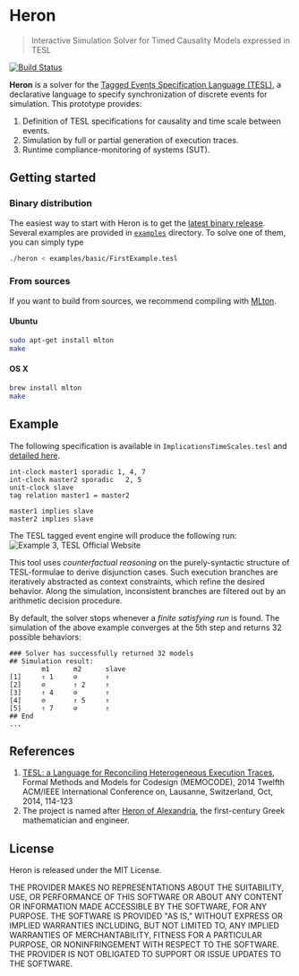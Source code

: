Heron
===================

> Interactive Simulation Solver for Timed Causality Models expressed in TESL

[![Build Status](https://travis-ci.org/EmptyStackExn/heron.svg?branch=master)](https://travis-ci.org/EmptyStackExn/heron)

**Heron** is a solver for the [Tagged Events Specification Language (TESL)](http://wwwdi.supelec.fr/software/TESL/), a declarative language to specify synchronization of discrete events for simulation. This prototype provides:

 1. Definition of TESL specifications for causality and time scale between events.
 2. Simulation by full or partial generation of execution traces.
 3. Runtime compliance-monitoring of systems (SUT).


Getting started
-------------------
### Binary distribution
The easiest way to start with Heron is to get the [latest binary release](https://github.com/EmptyStackExn/heron/releases/latest). Several examples are provided in [`examples`](examples) directory. To solve one of them, you can simply type
```bash
./heron < examples/basic/FirstExample.tesl
```

### From sources
If you want to build from sources, we recommend compiling with [MLton](http://mlton.org/).

#### Ubuntu
```bash
sudo apt-get install mlton
make
```

#### OS X
```bash
brew install mlton
make
```

Example
-------------------
The following specification is available in `ImplicationsTimeScales.tesl` and [detailed here](http://wwwdi.supelec.fr/software/TESL/#Implications).

```
int-clock master1 sporadic 1, 4, 7
int-clock master2 sporadic   2, 5
unit-clock slave
tag relation master1 = master2

master1 implies slave
master2 implies slave
```

The TESL tagged event engine will produce the following run:
![Example 3, TESL Official Website](http://wwwdi.supelec.fr/software/downloads/TESL/example3.svg)

This tool uses *counterfactual reasoning* on the purely-syntactic structure of TESL-formulae to derive disjunction cases. Such execution branches are iteratively abstracted as context constraints, which refine the desired behavior. Along the simulation, inconsistent branches are filtered out by an arithmetic decision procedure.

By default, the solver stops whenever a *finite satisfying run* is found. The simulation of the above example converges at the 5th step and returns 32 possible behaviors:
```
### Solver has successfully returned 32 models
## Simulation result:
		m1		m2		slave		
[1]		⇑ 1		⊘		⇑
[2]		⊘		⇑ 2		⇑
[3]		⇑ 4		⊘		⇑
[4]		⊘		⇑ 5		⇑
[5]		⇑ 7		⊘		⇑
## End
...
```

References
-------------------

 1. [TESL: a Language for Reconciling Heterogeneous Execution Traces](https://ieeexplore.ieee.org/document/6961849), Formal Methods and Models for Codesign (MEMOCODE), 2014 Twelfth ACM/IEEE International Conference on, Lausanne, Switzerland, Oct, 2014, 114-123
 2. The project is named after [Heron of Alexandria](http://www-history.mcs.st-andrews.ac.uk/Biographies/Heron.html), the first-century Greek mathematician and engineer.

License
-------------------

Heron is released under the MIT License.

THE PROVIDER MAKES NO REPRESENTATIONS ABOUT THE SUITABILITY, USE, OR PERFORMANCE OF THIS SOFTWARE OR ABOUT ANY CONTENT OR INFORMATION MADE ACCESSIBLE BY THE SOFTWARE, FOR ANY PURPOSE. THE SOFTWARE IS PROVIDED "AS IS," WITHOUT EXPRESS OR IMPLIED WARRANTIES INCLUDING, BUT NOT LIMITED TO, ANY IMPLIED WARRANTIES OF MERCHANTABILITY, FITNESS FOR A PARTICULAR PURPOSE, OR NONINFRINGEMENT WITH RESPECT TO THE SOFTWARE. THE PROVIDER IS NOT OBLIGATED TO SUPPORT OR ISSUE UPDATES TO THE SOFTWARE.
